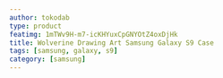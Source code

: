 ```yaml
---
author: tokodab
type: product
featimg: 1mTWv9H-m7-icKHYuxCpGNYOtZ4oxDjHk
title: Wolverine Drawing Art Samsung Galaxy S9 Case
tags: [samsung, galaxy, s9]
category: [samsung]
---
```

